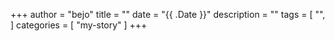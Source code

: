 +++
author = "bejo"
title = ""
date = "{{ .Date }}"
description = ""
tags = [
    "",
]
categories = [
    "my-story"
]
+++


